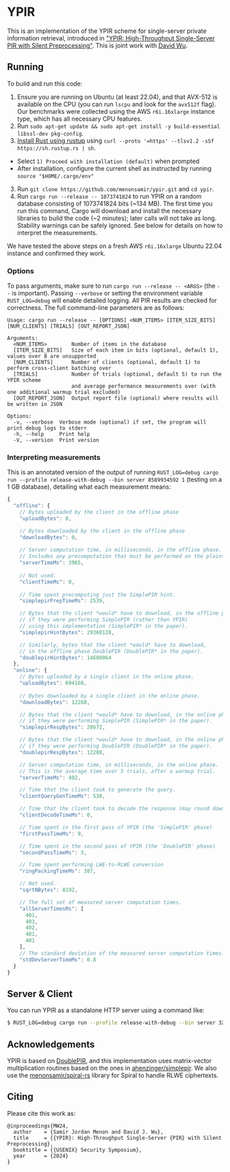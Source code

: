 # YPIR

This is an implementation of the YPIR scheme for single-server private information retrieval,
introduced in ["YPIR: High-Throughput Single-Server PIR with Silent Preprocessing"](https://eprint.iacr.org/2024/270).
This is joint work with [David Wu](https://www.cs.utexas.edu/~dwu4/).

## Running

To build and run this code:
1. Ensure you are running on Ubuntu (at least 22.04), and that AVX-512 is available on the CPU (you can run `lscpu` and look for the `avx512f` flag).
Our benchmarks were collected using the AWS `r6i.16xlarge` instance type, which has all necessary CPU features.
2. Run `sudo apt-get update && sudo apt-get install -y build-essential libssl-dev pkg-config`.
2. [Install Rust using rustup](https://www.rust-lang.org/tools/install) using `curl --proto '=https' --tlsv1.2 -sSf https://sh.rustup.rs | sh`.
  - Select `1) Proceed with installation (default)` when prompted
  - After installation, configure the current shell as instructed by running `source "$HOME/.cargo/env"`
3. Run `git clone https://github.com/menonsamir/ypir.git` and `cd ypir`.
4. Run `cargo run --release -- 1073741824` to run YPIR on a random database consisting of 1073741824 bits (~134 MB).
The first time you run this command, Cargo will download and install the necessary libraries to build the code (~2 minutes);
later calls will not take as long. Stability warnings can be safely ignored. 
See below for details on how to interpret the measurements.

We have tested the above steps on a fresh AWS `r6i.16xlarge` Ubuntu 22.04 instance and confirmed they work.

### Options
To pass arguments, make sure to run `cargo run --release -- <ARGS>` (the ` -- ` is important).
Passing `--verbose` or setting the environment variable `RUST_LOG=debug`
will enable detailed logging. All PIR results are checked for correctness.
The full command-line parameters are as follows:

```
Usage: cargo run --release -- [OPTIONS] <NUM_ITEMS> [ITEM_SIZE_BITS] [NUM_CLIENTS] [TRIALS] [OUT_REPORT_JSON]

Arguments:
  <NUM_ITEMS>        Number of items in the database
  [ITEM_SIZE_BITS]   Size of each item in bits (optional, default 1), values over 8 are unsupported
  [NUM_CLIENTS]      Number of clients (optional, default 1) to perform cross-client batching over
  [TRIALS]           Number of trials (optional, default 5) to run the YPIR scheme 
                     and average performance measurements over (with one additional warmup trial excluded)
  [OUT_REPORT_JSON]  Output report file (optional) where results will be written in JSON

Options:
  -v, --verbose  Verbose mode (optional) if set, the program will print debug logs to stderr
  -h, --help     Print help
  -V, --version  Print version
```

### Interpreting measurements
This is an annotated version of the output
of running `RUST_LOG=debug cargo run --profile release-with-debug --bin server 8589934592 1` 
(testing on a 1 GB database),
detailing what each measurement means:
```js
{
  "offline": {
    // Bytes uploaded by the client in the offline phase
    "uploadBytes": 0,

    // Bytes downloaded by the client in the offline phase
    "downloadBytes": 0,
    
    // Server computation time, in milliseconds, in the offline phase. 
    // Includes any precomputation that must be performed on the plaintext database.
    "serverTimeMs": 3965,
    
    // Not used.
    "clientTimeMs": 0,
    
    // Time spent precomputing just the SimplePIR hint.
    "simplepirPrepTimeMs": 2539,

    // Bytes that the client *would* have to download, in the offline phase,
    // if they were performing SimplePIR (rather than YPIR) 
    // using this implementation (SimplePIR* in the paper).
    "simplepirHintBytes": 29360128,

    // Similarly, bytes that the client *would* have to download, 
    // in the offline phase DoublePIR (DoublePIR* in the paper).
    "doublepirHintBytes": 14680064
  },
  "online": {
    // Bytes uploaded by a single client in the online phase.
    "uploadBytes": 604160,
    
    // Bytes downloaded by a single client in the online phase.
    "downloadBytes": 12288,

    // Bytes that the client *would* have to download, in the online phase,
    // if they were performing SimplePIR (SimplePIR* in the paper).
    "simplepirRespBytes": 28672,

    // Bytes that the client *would* have to download, in the online phase,
    // if they were performing DoublePIR (DoublePIR* in the paper).
    "doublepirRespBytes": 12288,

    // Server computation time, in milliseconds, in the online phase.
    // This is the average time over 5 trials, after a warmup trial.
    "serverTimeMs": 402,

    // Time that the client took to generate the query.
    "clientQueryGenTimeMs": 530,

    // Time that the client took to decode the response (may round down to 0ms).
    "clientDecodeTimeMs": 0,

    // Time spent in the first pass of YPIR (the 'SimplePIR' phase)
    "firstPassTimeMs": 9,

    // Time spent in the second pass of YPIR (the 'DoublePIR' phase)
    "secondPassTimeMs": 3,

    // Time spent performing LWE-to-RLWE conversion
    "ringPackingTimeMs": 387,

    // Not used.
    "sqrtNBytes": 8192,

    // The full set of measured server computation times.
    "allServerTimesMs": [
      401,
      403,
      402,
      401,
      401
    ],
    // The standard deviation of the measured server computation times.
    "stdDevServerTimeMs": 0.8
  }
}
```

## Server & Client

You can run YPIR as a standalone HTTP server using a command like:


```sh
$ RUST_LOG=debug cargo run --profile release-with-debug --bin server 32768 262144 --is-simplepir --inp-file ../passwords-data/hibp-passwords.bin -p 8989 --hint-file ../passwords-data/hibp-passwords-2-hint.bin
```


## Acknowledgements

YPIR is based on [DoublePIR](https://eprint.iacr.org/2022/949), and this implementation
uses matrix-vector multiplication routines based on the ones in [ahenzinger/simplepir](https://github.com/ahenzinger/simplepir).
We also use the [menonsamir/spiral-rs](https://github.com/menonsamir/spiral-rs) library for Spiral to handle RLWE ciphertexts.

## Citing

Please cite this work as:

```
@inproceedings{MW24,
  author    = {Samir Jordan Menon and David J. Wu},
  title     = {{YPIR}: High-Throughput Single-Server {PIR} with Silent Preprocessing},
  booktitle = {{USENIX} Security Symposium},
  year      = {2024}
}
```